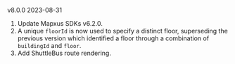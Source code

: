 v8.0.0
2023-08-31

1. Update Mapxus SDKs v6.2.0.
2. A unique `floorId` is now used to specify a distinct floor, superseding the previous version which identified a floor through a combination of `buildingId` and `floor`.
3. Add ShuttleBus route rendering.

